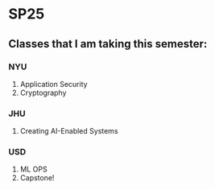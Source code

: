 # SP25
## Classes that I am taking this semester:
### NYU
1. Application Security
2. Cryptography

### JHU
1. Creating AI-Enabled Systems

### USD
1. ML OPS
2. Capstone!
